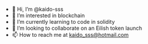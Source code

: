 - 👋 Hi, I’m @kaido-sss
- 👀 I’m interested in blockchain
- 🌱 I’m currently learning to code in solidity
- 💞️ I’m looking to collaborate on an Eilish token launch
- 📫 How to reach me at kaido_sss@hotmail.com

<!---
kaido-sss/kaido-sss is a ✨ special ✨ repository because its `README.md` (this file) appears on your GitHub profile.
You can click the Preview link to take a look at your changes.
--->
